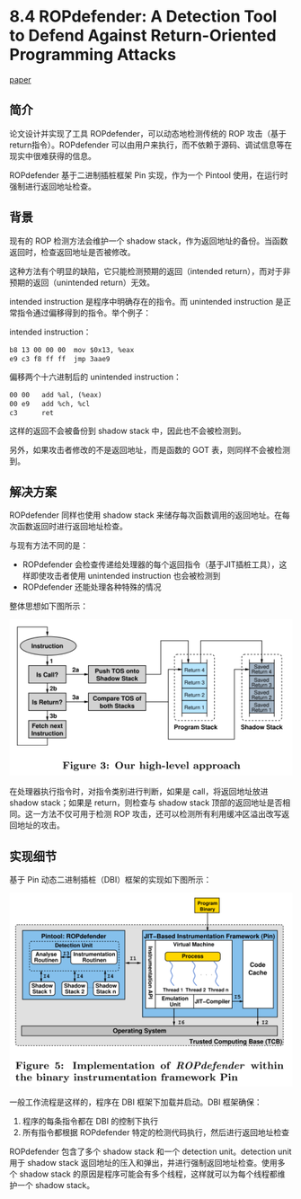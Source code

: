 # 8.4 ROPdefender: A Detection Tool to Defend Against Return-Oriented Programming Attacks


[paper](https://www.ei.ruhr-uni-bochum.de/media/trust/veroeffentlichungen/2010/12/14/HGI-TR-2010-001.pdf)

## 简介
论文设计并实现了工具 ROPdefender，可以动态地检测传统的 ROP 攻击（基于return指令）。ROPdefender 可以由用户来执行，而不依赖于源码、调试信息等在现实中很难获得的信息。

ROPdefender 基于二进制插桩框架 Pin 实现，作为一个 Pintool 使用，在运行时强制进行返回地址检查。


## 背景
现有的 ROP 检测方法会维护一个 shadow stack，作为返回地址的备份。当函数返回时，检查返回地址是否被修改。

这种方法有个明显的缺陷，它只能检测预期的返回（intended return），而对于非预期的返回（unintended return）无效。

intended instruction 是程序中明确存在的指令。而 unintended instruction 是正常指令通过偏移得到的指令。举个例子：

intended instruction：
```
b8 13 00 00 00  mov $0x13, %eax
e9 c3 f8 ff ff  jmp 3aae9
```
偏移两个十六进制后的 unintended instruction：
```
00 00   add %al, (%eax)
00 e9   add %ch, %cl
c3      ret
```

这样的返回不会被备份到 shadow stack 中，因此也不会被检测到。

另外，如果攻击者修改的不是返回地址，而是函数的 GOT 表，则同样不会被检测到。


## 解决方案
ROPdefender 同样也使用 shadow stack 来储存每次函数调用的返回地址。在每次函数返回时进行返回地址检查。

与现有方法不同的是：
- ROPdefender 会检查传递给处理器的每个返回指令（基于JIT插桩工具），这样即使攻击者使用 unintended instruction 也会被检测到
- ROPdefender 还能处理各种特殊的情况

整体思想如下图所示：

![](../pic/8.4_approach.png)

在处理器执行指令时，对指令类别进行判断，如果是 call，将返回地址放进 shadow stack；如果是 return，则检查与 shadow stack 顶部的返回地址是否相同。这一方法不仅可用于检测 ROP 攻击，还可以检测所有利用缓冲区溢出改写返回地址的攻击。


## 实现细节
基于 Pin 动态二进制插桩（DBI）框架的实现如下图所示：

![](../pic/8.4_implementation.png)

一般工作流程是这样的，程序在 DBI 框架下加载并启动。DBI 框架确保：
1. 程序的每条指令都在 DBI 的控制下执行
2. 所有指令都根据 ROPdefender 特定的检测代码执行，然后进行返回地址检查

ROPdefender 包含了多个 shadow stack 和一个 detection unit。detection unit 用于 shadow stack 返回地址的压入和弹出，并进行强制返回地址检查。使用多个 shadow stack 的原因是程序可能会有多个线程，这样就可以为每个线程都维护一个 shadow stack。
